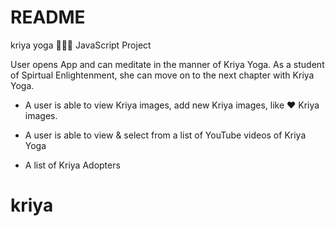 # README
kriya yoga 🧘🏽‍♀️
JavaScript Project 

User opens App and can meditate in the manner of Kriya Yoga.
As a student of Spirtual Enlightenment, she can move on to the next chapter with Kriya Yoga.



* A user is able to view Kriya images, add new Kriya images, like ❤️ Kriya images.
* A user is able to view & select from a list of YouTube videos of Kriya Yoga 

* A list of Kriya Adopters
# kriya
